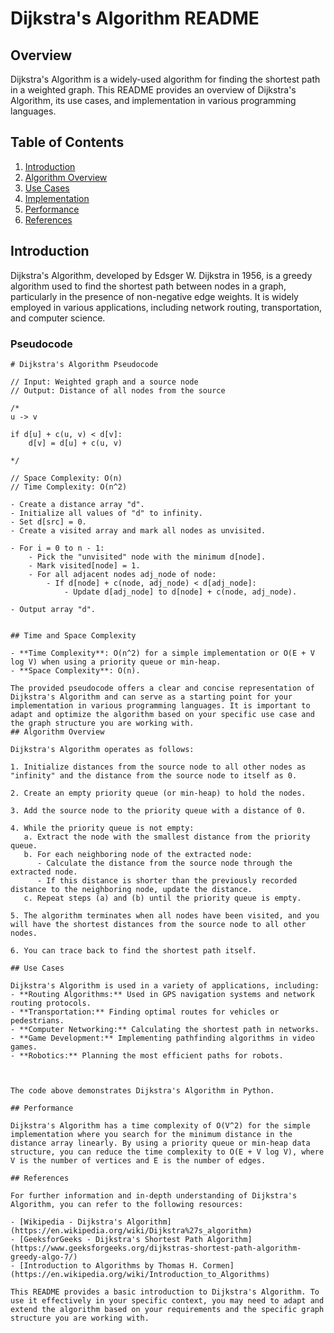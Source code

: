 # Dijkstra's Algorithm README

## Overview

Dijkstra's Algorithm is a widely-used algorithm for finding the shortest path in a weighted graph. This README provides an overview of Dijkstra's Algorithm, its use cases, and implementation in various programming languages. 

## Table of Contents

1. [Introduction](#introduction)
2. [Algorithm Overview](#algorithm-overview)
3. [Use Cases](#use-cases)
4. [Implementation](#implementation)
5. [Performance](#performance)
6. [References](#references)

## Introduction

Dijkstra's Algorithm, developed by Edsger W. Dijkstra in 1956, is a greedy algorithm used to find the shortest path between nodes in a graph, particularly in the presence of non-negative edge weights. It is widely employed in various applications, including network routing, transportation, and computer science.

### Pseudocode

```plaintext
# Dijkstra's Algorithm Pseudocode

// Input: Weighted graph and a source node
// Output: Distance of all nodes from the source

/*
u -> v

if d[u] + c(u, v) < d[v]:
    d[v] = d[u] + c(u, v)

*/

// Space Complexity: O(n)
// Time Complexity: O(n^2)

- Create a distance array "d".
- Initialize all values of "d" to infinity.
- Set d[src] = 0.
- Create a visited array and mark all nodes as unvisited.

- For i = 0 to n - 1:
    - Pick the "unvisited" node with the minimum d[node].
    - Mark visited[node] = 1.
    - For all adjacent nodes adj_node of node:
        - If d[node] + c(node, adj_node) < d[adj_node]:
            - Update d[adj_node] to d[node] + c(node, adj_node).

- Output array "d".


## Time and Space Complexity

- **Time Complexity**: O(n^2) for a simple implementation or O(E + V log V) when using a priority queue or min-heap.
- **Space Complexity**: O(n).

The provided pseudocode offers a clear and concise representation of Dijkstra's Algorithm and can serve as a starting point for your implementation in various programming languages. It is important to adapt and optimize the algorithm based on your specific use case and the graph structure you are working with.
## Algorithm Overview

Dijkstra's Algorithm operates as follows:

1. Initialize distances from the source node to all other nodes as "infinity" and the distance from the source node to itself as 0.

2. Create an empty priority queue (or min-heap) to hold the nodes.

3. Add the source node to the priority queue with a distance of 0.

4. While the priority queue is not empty:
   a. Extract the node with the smallest distance from the priority queue.
   b. For each neighboring node of the extracted node:
      - Calculate the distance from the source node through the extracted node.
      - If this distance is shorter than the previously recorded distance to the neighboring node, update the distance.
   c. Repeat steps (a) and (b) until the priority queue is empty.

5. The algorithm terminates when all nodes have been visited, and you will have the shortest distances from the source node to all other nodes.

6. You can trace back to find the shortest path itself.

## Use Cases

Dijkstra's Algorithm is used in a variety of applications, including:
- **Routing Algorithms:** Used in GPS navigation systems and network routing protocols.
- **Transportation:** Finding optimal routes for vehicles or pedestrians.
- **Computer Networking:** Calculating the shortest path in networks.
- **Game Development:** Implementing pathfinding algorithms in video games.
- **Robotics:** Planning the most efficient paths for robots.



The code above demonstrates Dijkstra's Algorithm in Python.

## Performance

Dijkstra's Algorithm has a time complexity of O(V^2) for the simple implementation where you search for the minimum distance in the distance array linearly. By using a priority queue or min-heap data structure, you can reduce the time complexity to O(E + V log V), where V is the number of vertices and E is the number of edges.

## References

For further information and in-depth understanding of Dijkstra's Algorithm, you can refer to the following resources:

- [Wikipedia - Dijkstra's Algorithm](https://en.wikipedia.org/wiki/Dijkstra%27s_algorithm)
- [GeeksforGeeks - Dijkstra's Shortest Path Algorithm](https://www.geeksforgeeks.org/dijkstras-shortest-path-algorithm-greedy-algo-7/)
- [Introduction to Algorithms by Thomas H. Cormen](https://en.wikipedia.org/wiki/Introduction_to_Algorithms)

This README provides a basic introduction to Dijkstra's Algorithm. To use it effectively in your specific context, you may need to adapt and extend the algorithm based on your requirements and the specific graph structure you are working with.